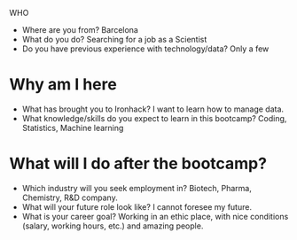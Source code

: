 WHO

* Where are you from? Barcelona 
* What do you do? Searching for a job as a Scientist
* Do you have previous experience with technology/data? Only a few

# Why am I here

* What has brought you to Ironhack? I want to learn how to manage data.
* What knowledge/skills do you expect to learn in this bootcamp? Coding, Statistics, Machine learning

# What will I do after the bootcamp?

* Which industry will you seek employment in? Biotech, Pharma, Chemistry, R&D company. 
* What will your future role look like? I cannot foresee my future. 
* What is your career goal? Working in an ethic place, with nice conditions (salary, working hours, etc.) and amazing people. 
